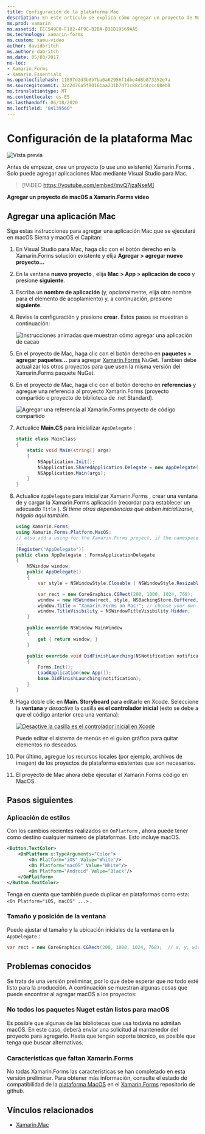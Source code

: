 ```yaml
---
title: Configuración de la plataforma Mac
description: En este artículo se explica cómo agregar un proyecto de Mac a un Xamarin.Forms proyecto, que generará una aplicación capaz de ejecutarse en MacOS Sierra y MacOS el Capitan.
ms.prod: xamarin
ms.assetid: EEC549E0-F182-4F9C-B2BA-B31D19569AA5
ms.technology: xamarin-forms
ms.custom: xamu-video
author: davidbritch
ms.author: dabritch
ms.date: 05/03/2017
no-loc:
- Xamarin.Forms
- Xamarin.Essentials
ms.openlocfilehash: 11897d2d3b8b7ba0a62956f1dbe4d8b873352e7a
ms.sourcegitcommit: 32d2476a5f9016baa231b7471c88c1d4ccc08eb8
ms.translationtype: MT
ms.contentlocale: es-ES
ms.lasthandoff: 06/18/2020
ms.locfileid: "84139560"
---
```

# <a name="mac-platform-setup"></a>Configuración de la plataforma Mac

![Vista previa](~/media/shared/preview.png)

Antes de empezar, cree un proyecto (o use uno existente) Xamarin.Forms . Solo puede agregar aplicaciones Mac mediante Visual Studio para Mac.

> [!VIDEO https://youtube.com/embed/mvQ7jzaNseM]

**Agregar un proyecto de macOS a Xamarin.Forms vídeo**

## <a name="adding-a-mac-app"></a>Agregar una aplicación Mac

Siga estas instrucciones para agregar una aplicación Mac que se ejecutará en macOS Sierra y macOS el Capitan:

1. En Visual Studio para Mac, haga clic con el botón derecho en la Xamarin.Forms solución existente y elija **Agregar > agregar nuevo proyecto...**

2. En la ventana **nuevo proyecto** , elija **Mac > App > aplicación de coco** y presione **siguiente**.

3. Escriba un **nombre de aplicación** (y, opcionalmente, elija otro nombre para el elemento de acoplamiento) y, a continuación, presione **siguiente**.

4. Revise la configuración y presione **crear**. Estos pasos se muestran a continuación:

    ![Instrucciones animadas que muestran cómo agregar una aplicación de cacao](mac-images/add-macos-proj.gif)

5. En el proyecto de Mac, haga clic con el botón derecho en **paquetes > agregar paquetes...** para agregar [Xamarin.Forms](https://www.nuget.org/packages/Xamarin.Forms/) NuGet. También debe actualizar los otros proyectos para que usen la misma versión del Xamarin.Forms paquete NuGet.

6. En el proyecto de Mac, haga clic con el botón derecho en **referencias** y agregue una referencia al proyecto Xamarin.Forms (proyecto compartido o proyecto de biblioteca de .net Standard).

    ![Agregar una referencia al Xamarin.Forms proyecto de código compartido](mac-images/references-sml.png)

7. Actualice **Main.CS** para inicializar `AppDelegate` :

    ```csharp
    static class MainClass
    {
        static void Main(string[] args)
        {
            NSApplication.Init();
            NSApplication.SharedApplication.Delegate = new AppDelegate(); // add this line
            NSApplication.Main(args);
        }
    }
    ```

8. Actualice `AppDelegate` para inicializar Xamarin.Forms , crear una ventana de y cargar la Xamarin.Forms aplicación (recordar para establecer un adecuado `Title` ). _Si tiene otras dependencias que deben inicializarse, hágalo aquí también._

    ```csharp
    using Xamarin.Forms;
    using Xamarin.Forms.Platform.MacOS;
    // also add a using for the Xamarin.Forms project, if the namespace is different to this file
    ...
    [Register("AppDelegate")]
    public class AppDelegate : FormsApplicationDelegate
    {
        NSWindow window;
        public AppDelegate()
        {
            var style = NSWindowStyle.Closable | NSWindowStyle.Resizable | NSWindowStyle.Titled;

            var rect = new CoreGraphics.CGRect(200, 1000, 1024, 768);
            window = new NSWindow(rect, style, NSBackingStore.Buffered, false);
            window.Title = "Xamarin.Forms on Mac!"; // choose your own Title here
            window.TitleVisibility = NSWindowTitleVisibility.Hidden;
        }

        public override NSWindow MainWindow
        {
            get { return window; }
        }

        public override void DidFinishLaunching(NSNotification notification)
        {
            Forms.Init();
            LoadApplication(new App());
            base.DidFinishLaunching(notification);
        }
    }
    ```

9. Haga doble clic en **Main. Storyboard** para editarlo en Xcode. Seleccione la **ventana** y _desactive_ la casilla **es el controlador inicial** (esto se debe a que el código anterior crea una ventana):

    [![Desactive la casilla es el controlador inicial en Xcode](mac-images/xcode-init-controller-sml.png)](mac-images/xcode-init-controller.png#lightbox)

    Puede editar el sistema de menús en el guion gráfico para quitar elementos no deseados.

10. Por último, agregue los recursos locales (por ejemplo, archivos de imagen) de los proyectos de plataforma existentes que son necesarios.

11. El proyecto de Mac ahora debe ejecutar el Xamarin.Forms código en MacOS.

## <a name="next-steps"></a>Pasos siguientes

### <a name="styling"></a>Aplicación de estilos

Con los cambios recientes realizados en `OnPlatform` , ahora puede tener como destino cualquier número de plataformas. Esto incluye macOS.

```xml
<Button.TextColor>
    <OnPlatform x:TypeArguments="Color">
        <On Platform="iOS" Value="White"/>
        <On Platform="macOS" Value="White"/>
        <On Platform="Android" Value="Black"/>
    </OnPlatform>
</Button.TextColor>
```

Tenga en cuenta que también puede duplicar en plataformas como esta: `<On Platform="iOS, macOS" ...>` .

### <a name="window-size-and-position"></a>Tamaño y posición de la ventana

Puede ajustar el tamaño y la ubicación iniciales de la ventana en la `AppDelegate` :

```csharp
var rect = new CoreGraphics.CGRect(200, 1000, 1024, 768);  // x, y, width, height
```

## <a name="known-issues"></a>Problemas conocidos

Se trata de una versión preliminar, por lo que debe esperar que no todo esté listo para la producción. A continuación se muestran algunas cosas que puede encontrar al agregar macOS a los proyectos:

### <a name="not-all-nugets-are-ready-for-macos"></a>No todos los paquetes Nuget están listos para macOS

Es posible que algunas de las bibliotecas que usa todavía no admitan macOS. En este caso, deberá enviar una solicitud al mantenedor del proyecto para agregarlo. Hasta que tengan soporte técnico, es posible que tenga que buscar alternativas.

### <a name="missing-xamarinforms-features"></a>Características que faltan Xamarin.Forms

No todas Xamarin.Forms las características se han completado en esta versión preliminar. Para obtener más información, consulte el estado de compatibilidad de la [plataforma MacOS](https://github.com/xamarin/Xamarin.Forms/wiki/Platform-Support-macOS-Status) en el [Xamarin.Forms](https://github.com/xamarin/Xamarin.Forms) repositorio de github.

## <a name="related-links"></a>Vínculos relacionados

- [Xamarin.Mac](~/mac/index.yml)
